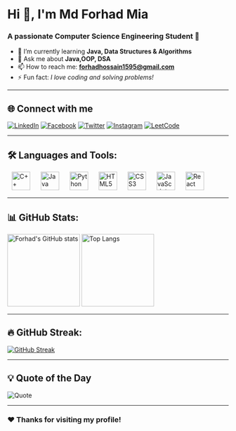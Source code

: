 # Hi 👋, I'm Md Forhad Mia  
### A passionate Computer Science Engineering Student 🚀  

- 🌱 I’m currently learning **Java, Data Structures & Algorithms**  
- 💬 Ask me about **Java,OOP, DSA**  
- 📫 How to reach me: **forhadhossain1595@gmail.com**  
- ⚡ Fun fact: *I love coding and solving problems!*  

---

## 🌐 Connect with me

[![LinkedIn](https://img.shields.io/badge/LinkedIn-blue?style=for-the-badge&logo=linkedin)](https://www.linkedin.com/in/md-forhad-hossain-076183262)
[![Facebook](https://img.shields.io/badge/Facebook-1877F2?style=for-the-badge&logo=facebook&logoColor=white)](https://www.facebook.com/profile.php?id=100069159224110)
[![Twitter](https://img.shields.io/badge/Twitter-1DA1F2?style=for-the-badge&logo=twitter&logoColor=white)](https://x.com/Mdforhad966)
[![Instagram](https://img.shields.io/badge/Instagram-E4405F?style=for-the-badge&logo=instagram&logoColor=white)](https://instagram.com/)
[![LeetCode](https://img.shields.io/badge/LeetCode-FFA116?style=for-the-badge&logo=leetcode&logoColor=black)](https://leetcode.com/u/MdForhadMia/)


---

## 🛠️ Languages and Tools:  
<p align="left">
  <img src="https://cdn.jsdelivr.net/gh/devicons/devicon/icons/cplusplus/cplusplus-original.svg" height="42" alt="C++" style="margin: 0 10px;" />
  <img src="https://cdn.jsdelivr.net/gh/devicons/devicon/icons/java/java-original.svg" height="42" alt="Java" style="margin: 0 10px;" />
  <img src="https://cdn.jsdelivr.net/gh/devicons/devicon/icons/python/python-original.svg" height="42" alt="Python" style="margin: 0 10px;" />
  <img src="https://cdn.jsdelivr.net/gh/devicons/devicon/icons/html5/html5-original.svg" height="42" alt="HTML5" style="margin: 0 10px;" />
  <img src="https://cdn.jsdelivr.net/gh/devicons/devicon/icons/css3/css3-original.svg" height="42" alt="CSS3" style="margin: 0 10px;" />
  <img src="https://cdn.jsdelivr.net/gh/devicons/devicon/icons/javascript/javascript-original.svg" height="42" alt="JavaScript" style="margin: 0 10px;" />
  <img src="https://cdn.jsdelivr.net/gh/devicons/devicon/icons/react/react-original.svg" height="42" alt="React" style="margin: 0 10px;" />
</p>

</p>


---

## 📊 GitHub Stats:

<p align="left">
  <img src="https://github-readme-stats.vercel.app/api?username=forhadmia231&show_icons=true&theme=radical" alt="Forhad's GitHub stats" height="165"/>
  <img src="https://github-readme-stats.vercel.app/api/top-langs/?username=forhadmia231&layout=compact&theme=radical" alt="Top Langs" height="165"/>
</p>



---

## 🔥 GitHub Streak:  
[![GitHub Streak](https://streak-stats.demolab.com?user=forhadmia231&theme=radical&border_radius=5)](https://git.io/streak-stats)  

---

## 💡 Quote of the Day  
![Quote](https://quotes-github-readme.vercel.app/api?type=horizontal&theme=radical)  

---

### ❤️ Thanks for visiting my profile!

